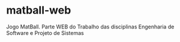 # matball-web
Jogo MatBall. Parte WEB do Trabalho das disciplinas Engenharia de Software e Projeto de Sistemas
